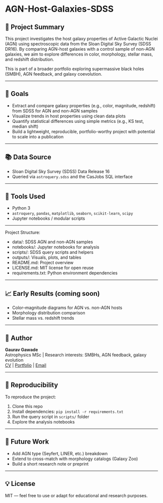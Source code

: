 # AGN-Host-Galaxies-SDSS

## 🔭 Project Summary
This project investigates the host galaxy properties of Active Galactic Nuclei (AGN) using spectroscopic data from the Sloan Digital Sky Survey (SDSS DR16). By comparing AGN-host galaxies with a control sample of non-AGN galaxies, we aim to explore differences in color, morphology, stellar mass, and redshift distribution.

This is part of a broader portfolio exploring supermassive black holes (SMBH), AGN feedback, and galaxy coevolution.

---

## 🎯 Goals
- Extract and compare galaxy properties (e.g., color, magnitude, redshift) from SDSS for AGN and non-AGN samples
- Visualize trends in host properties using clean data plots
- Quantify statistical differences using simple metrics (e.g., KS test, median shift)
- Build a lightweight, reproducible, portfolio-worthy project with potential to scale into a publication

---

## 📚 Data Source
- Sloan Digital Sky Survey (SDSS) Data Release 16
- Queried via `astroquery.sdss` and the CasJobs SQL interface

---

## 🧰 Tools Used
- Python 3
- `astroquery`, `pandas`, `matplotlib`, `seaborn`, `scikit-learn`, `scipy`
- Jupyter notebooks / modular scripts

---


Project Structure:
  - data/: SDSS AGN and non-AGN samples
  - notebooks/: Jupyter notebooks for analysis
  - scripts/: SDSS query scripts and helpers
  - outputs/: Visuals, plots, and tables
  - README.md: Project overview
  - LICENSE.md: MIT license for open reuse
  - requirements.txt: Python environment dependencies



---

## 📈 Early Results (coming soon)
- Color–magnitude diagrams for AGN vs. non-AGN hosts
- Morphology distribution comparison
- Stellar mass vs. redshift trends

---

## 🧠 Author
**Gaurav Gawade**  
Astrophysics MSc | Research interests: SMBHs, AGN feedback, galaxy evolution  
[CV](#) | [Portfolio](#) | [Email](#)

---

## 🔌 Reproducibility
To reproduce the project:
1. Clone this repo
2. Install dependencies: `pip install -r requirements.txt`
3. Run the query script in `scripts/` folder
4. Explore the analysis notebooks

---

## 🌌 Future Work
- Add AGN type (Seyfert, LINER, etc.) breakdown
- Extend to cross-match with morphology catalogs (Galaxy Zoo)
- Build a short research note or preprint

---

## 💡 License
MIT — feel free to use or adapt for educational and research purposes.
